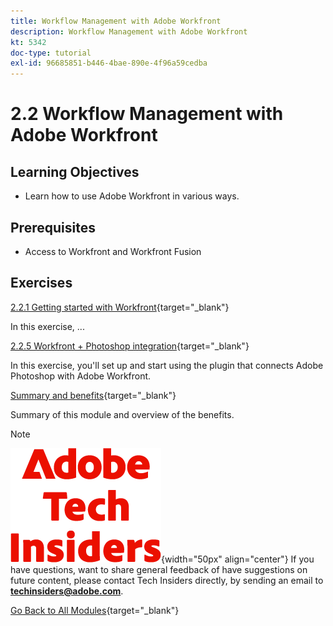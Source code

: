 ```yaml
---
title: Workflow Management with Adobe Workfront
description: Workflow Management with Adobe Workfront
kt: 5342
doc-type: tutorial
exl-id: 96685851-b446-4bae-890e-4f96a59cedba
---
```

# 2.2 Workflow Management with Adobe Workfront

## Learning Objectives

- Learn how to use Adobe Workfront in various ways.

## Prerequisites

- Access to Workfront and Workfront Fusion 

## Exercises

[2.2.1 Getting started with Workfront](./ex1.md){target="_blank"}

In this exercise, ...

[2.2.5 Workfront + Photoshop integration](./ex5.md){target="_blank"}

In this exercise, you'll set up and start using the plugin that connects Adobe Photoshop with Adobe Workfront.

[Summary and benefits](./summary.md){target="_blank"}

Summary of this module and overview of the benefits.

>[!NOTE]
>
>![Tech Insiders](./../../../assets/images/techinsiders.png){width="50px" align="center"}
>If you have questions, want to share general feedback of have suggestions on future content, please contact Tech Insiders directly, by sending an email to **techinsiders@adobe.com**.

[Go Back to All Modules](../../../overview.md){target="_blank"}
